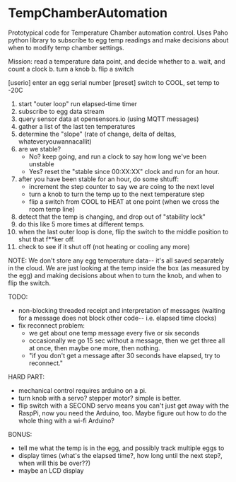 # TempChamberAutomation

Prototypical code for Temperature Chamber automation control.  Uses Paho python library to 
subscribe to egg temp readings and make decisions about when to modify temp chamber settings.

Mission: read a temperature data point, and decide whether to 
a. wait, and count a clock
b. turn a knob
b.  flip a switch

[userio] enter an egg serial number
[preset]  switch to COOL, set temp to -20C
1. start "outer loop" run elapsed-time timer 
2. subscribe to egg data stream
3. query sensor data at opensensors.io (using MQTT messages)
4. gather a list of the last ten temperatures
5. determine the "slope" (rate of change, delta of deltas, whateveryouwannacallit)
6. are we stable?  
   - No? keep going, and run a clock to say how long we've been unstable
   - Yes? reset the "stable since 00:XX:XX" clock and run for an hour.
7. after you have been stable for an hour, do some shtuff:
    - increment the step counter to say we are coing to the next level
    - turn a knob to turn the temp up to the next temperature step
    - flip a switch from COOL to HEAT at one point (when we cross the room temp line)
8.  detect that the temp is changing, and drop out of "stability lock"     
9. do this like 5 more times at different temps.  
10. when the last outer loop is done, flip the switch to the middle position to shut that f**ker off.
11. check to see if it shut off (not heating or cooling any more)

NOTE: We don't store any egg temperature data-- it's all saved separately in the cloud.  We are just looking at the temp inside the box (as measured by the egg) and making decisions about when to turn the knob, and when to flip the switch.

TODO: 
-  non-blocking threaded receipt and interpretation of messages (waiting for a message does not block other code-- i.e. elapsed time clocks)
- fix reconnect problem: 
  - we get about one temp message every five or six seconds
  - occasionally we go 15 sec without a message, then we get three all at once, then maybe one more, then nothing.
  - "if you don't get a message after 30 seconds have elapsed, try to reconnect."

HARD PART: 
- mechanical control requires arduino on a pi. 
- turn knob with a servo? stepper motor?  simple is better.
- flip switch with a SECOND servo means you can't just get away with the RaspPi, now you need the Arduino, too.   Maybe figure out how to do the whole thing with a wi-fi Arduino?

BONUS: 
- tell me what the temp is in the egg, and possibly track multiple eggs to 
- display times (what's the elapsed time?, how long until the next step?, when will this be over??)
- maybe an LCD display
